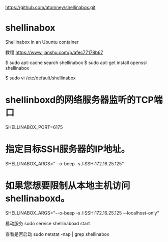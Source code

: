 https://github.com/atomney/shellinabox.git


# shellinabox
Shellinabox in an Ubuntu container

教程 https://www.jianshu.com/p/afec77178b67

 $ sudo apt-cache search shellinabox
    $ sudo apt-get install openssl shellinabox

$ sudo vi /etc/default/shellinabox
# shellinboxd的网络服务器监听的TCP端口
SHELLINABOX_PORT=6175

# 指定目标SSH服务器的IP地址。
SHELLINABOX_ARGS="--o-beep -s /:SSH:172.16.25.125"

# 如果您想要限制从本地主机访问shellinaboxd。
SHELLINABOX_ARGS="--o-beep -s /:SSH:172.16.25.125 --localhost-only"

启动服务
sudo service shellinaboxd start

查看是否启动
sudo netstat -nap | grep shellinabox



